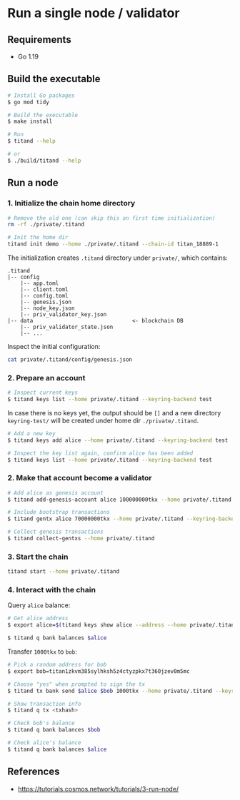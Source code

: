 # Run a single node / validator

## Requirements

- Go 1.19

## Build the executable

```sh
# Install Go packages
$ go mod tidy

# Build the executable
$ make install

# Run
$ titand --help

# or
$ ./build/titand --help
```

## Run a node

### 1. Initialize the chain home directory

```sh
# Remove the old one (can skip this on first time initialization)
rm -rf ./private/.titand

# Init the home dir
titand init demo --home ./private/.titand --chain-id titan_18889-1 
```

The initialization creates `.titand` directory under `private/`, which contains:

```shell
.titand
|-- config
    |-- app.toml
    |-- client.toml
    |-- config.toml
    |-- genesis.json
    |-- node_key.json
    |-- priv_validator_key.json
|-- data                               <- blockchain DB
    |-- priv_validator_state.json
    |-- ...
```

Inspect the initial configuration:

```sh
cat private/.titand/config/genesis.json
```

### 2. Prepare an account

```sh
# Inspect current keys
$ titand keys list --home private/.titand --keyring-backend test
```

In case there is no keys yet, the output should be `[]` and a new directory `keyring-test/` will be created under home dir `./private/.titand`.

```sh
# Add a new key
$ titand keys add alice --home private/.titand --keyring-backend test

# Inspect the key list again, confirm alice has been added
$ titand keys list --home private/.titand --keyring-backend test

```

### 2. Make that account become a validator

```sh
# Add alice as genesis account
$ titand add-genesis-account alice 100000000tkx --home private/.titand --keyring-backend test

# Include bootstrap transactions
$ titand gentx alice 70000000tkx --home private/.titand --keyring-backend test --chain-id titan_18889-1

# Collect genesis transactions
$ titand collect-gentxs --home private/.titand
```

### 3. Start the chain

```sh
titand start --home private/.titand
```

### 4. Interact with the chain

Query `alice` balance:

```sh
# Get alice address
$ export alice=$(titand keys show alice --address --home private/.titand --keyring-backend test) && echo $alice

$ titand q bank balances $alice
```

Transfer `1000tkx` to `bob`:

```sh
# Pick a random address for bob
$ export bob=titan1zkvm385sylhksh5z4ctyzpkx7t360jzev0m5mc

# Choose "yes" when prompted to sign the tx
$ titand tx bank send $alice $bob 1000tkx --home private/.titand --keyring-backend test --chain-id titan_18889-1

# Show transaction info
$ titand q tx <txhash>

# Check bob's balance
$ titand q bank balances $bob

# Check alice's balance
$ titand q bank balances $alice
```

## References

- <https://tutorials.cosmos.network/tutorials/3-run-node/>
